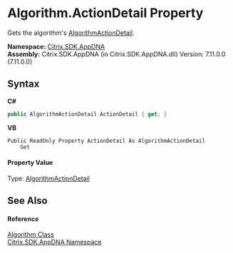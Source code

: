 # Algorithm.ActionDetail Property 
 

Gets the algorithm's <a href="1cfec5cf-791c-a14c-17c3-110dd1f03e96">AlgorithmActionDetail</a>.

**Namespace:**&nbsp;[Citrix.SDK.AppDNA](index.md)<br />**Assembly:**&nbsp;Citrix.SDK.AppDNA (in Citrix.SDK.AppDNA.dll) Version: 7.11.0.0 (7.11.0.0)

## Syntax

**C#**
```csharp
public AlgorithmActionDetail ActionDetail { get; }
```

**VB**
```vbnet
Public ReadOnly Property ActionDetail As AlgorithmActionDetail
	Get
```


#### Property Value
Type: <a href="1cfec5cf-791c-a14c-17c3-110dd1f03e96">AlgorithmActionDetail</a>

## See Also


#### Reference
<a href="00083171-3db1-bd94-3ed1-e2b5477edbe0">Algorithm Class</a><br /><a href="fe2d265b-410b-8b11-1eb4-a790e0b062bf">Citrix.SDK.AppDNA Namespace</a><br />